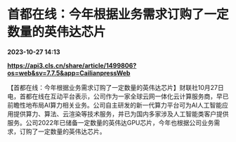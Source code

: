 # 首都在线：今年根据业务需求订购了一定数量的英伟达芯片

**2023-10-27 14:13**

**https://api3.cls.cn/share/article/1499806?os=web&sv=7.7.5&app=CailianpressWeb**

【首都在线：今年根据业务需求订购了一定数量的英伟达芯片】财联社10月27日电，首都在线在互动平台表示，公司作为一家全球云网一体化云计算服务商，早已前瞻性地布局AI算力相关业务。公司自主研发的新一代算力平台可为AI人工智能应用提供算力、算法、云渲染等技术服务，并已为国内多家涉及人工智能类客户提供服务。公司2022年已储备一定数量的英伟达GPU芯片，今年也根据公司业务需求，订购了一定数量的英伟达芯片。